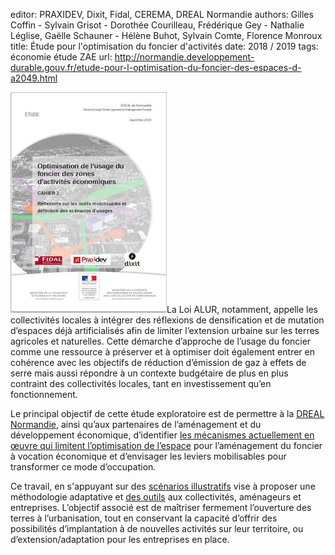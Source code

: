 editor: PRAXIDEV, Dixit, Fidal, CEREMA, DREAL Normandie
authors: Gilles Coffin - Sylvain Grisot - Dorothée Courilleau, Frédérique Gey - Nathalie Léglise, Gaëlle Schauner - Hélène Buhot, Sylvain Comte, Florence Monroux
title: Étude pour l'optimisation du foncier d'activités
date: 2018 / 2019
tags: économie étude ZAE
url: http://normandie.developpement-durable.gouv.fr/etude-pour-l-optimisation-du-foncier-des-espaces-d-a2049.html

![Étude pour l'optimisation du foncier d'activités >](etude_optimisation_foncier_activite.jpg)La Loi ALUR, notamment, appelle les collectivités locales à intégrer des réflexions de densification et de mutation d’espaces déjà artificialisés afin de limiter l’extension urbaine sur les terres agricoles et naturelles. Cette démarche d’approche de l’usage du foncier comme une ressource à préserver et à optimiser doit également entrer en cohérence avec les objectifs de réduction d’émission de gaz à effets de serre mais aussi répondre à un contexte budgétaire de plus en plus contraint des collectivités locales, tant en investissement qu’en fonctionnement.

Le principal objectif de cette étude exploratoire est de permettre à la [DREAL Normandie](../../a_propos/partenaires), ainsi qu’aux partenaires de l’aménagement et du développement économique, d’identifier [les mécanismes actuellement en œuvre qui limitent l’optimisation de l’espace](determinants.md) pour l’aménagement du foncier à vocation économique et d’envisager les leviers mobilisables pour transformer ce mode d’occupation.

Ce travail, en s'appuyant sur des [scénarios illustratifs](scenarios.md) vise à proposer une méthodologie adaptative et [des outils](../../../outils/) aux collectivités, aménageurs et entreprises. L’objectif associé est de maîtriser fermement l’ouverture des terres à l’urbanisation, tout en conservant la capacité d’offrir des possibilités d’implantation à de nouvelles activités sur leur territoire, ou d’extension/adaptation pour les entreprises en place.

